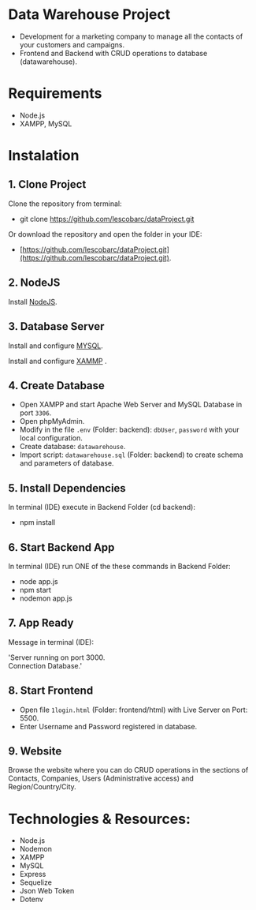 # Data Warehouse Project

- Development for a marketing company to manage all the contacts of your customers and campaigns.
- Frontend and Backend with CRUD operations to database (datawarehouse).

# Requirements
- Node.js
- XAMPP, MySQL

# Instalation

## 1. Clone Project
Clone the repository from terminal:

- git clone https://github.com/lescobarc/dataProject.git 

Or download the repository and open the folder in your IDE:

- [https://github.com/lescobarc/dataProject.git](https://github.com/lescobarc/dataProject.git).

## 2. NodeJS
Install [NodeJS](https://nodejs.org/es/).

## 3. Database Server
Install and configure  [MYSQL](https://www.mysql.com/).

Install and configure [XAMMP](https://www.apachefriends.org/es/index.html) .

## 4. Create Database
- Open XAMPP and start Apache Web Server and MySQL Database in port `3306`.
- Open phpMyAdmin.
- Modify in the file `.env` (Folder: backend):  `dbUser`,  `password` with your local configuration.
- Create database: `datawarehouse`.
- Import script: `datawarehouse.sql` (Folder: backend) to create schema and parameters of database. 

## 5. Install Dependencies
In terminal (IDE) execute in Backend Folder (cd backend):

- npm install

## 6. Start Backend App 
In terminal (IDE) run ONE of the these commands in Backend Folder:

- node app.js  
- npm start
- nodemon app.js

## 7. App Ready
Message in terminal (IDE): 

'Server running on port 3000.  
Connection Database.'

## 8. Start Frontend
- Open file `1login.html` (Folder: frontend/html) with Live Server on Port: 5500.
- Enter Username and Password registered in database. 

## 9. Website
Browse the website where you can do CRUD operations in the sections of Contacts, Companies, Users (Administrative access) and Region/Country/City.


# Technologies & Resources:
-   Node.js
-   Nodemon
-   XAMPP
-   MySQL
-   Express
-   Sequelize 
-   Json Web Token 
-   Dotenv










